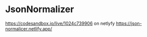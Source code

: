 # JsonNormalizer
https://codesandbox.io/live/1024c739906
on netlyfy
https://json-normalicer.netlify.app/
